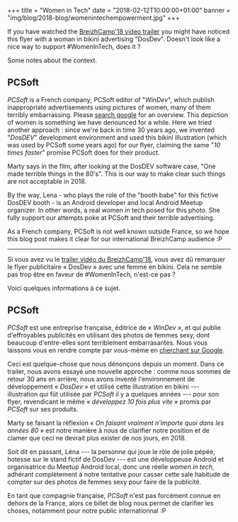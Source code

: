 +++
title = "Women in Tech"
date = "2018-02-12T10:00:00+01:00"
banner = "img/blog/2018-blog/womenintechempowerment.jpg"
+++

If you have watched the [BreizhCamp'18 video trailer](https://www.youtube.com/watch?v=y1-Gh0bMsUo) you might have noticed this flyer with a
woman in bikini advertising "DosDev". Doesn't look like a nice way to support #WomenInTech, does it ?

Some notes about the context.

## PCSoft

_PCSoft_ is a French company; PCSoft editor of "_WinDev_", which publish inappropriate advertisements using pictures of women, many of them  terribly
embarrassing. Please [search google](https://www.google.fr/search?q=windev&source=lnms&tbm=isch) for an overview. This depiction of women is something we have
denounced for a while. Here we tried another approach : since we're back in time 30 years ago, we invented "_DosDEV_" development environment and used
this bikini illustration (which was used by PCSoft some years ago) for our flyer, claiming the same "_10 times faster_" promise PCSoft does for their product.

Marty says in the film, after looking at the DosDEV software case, "One made terrible things in the 80's". This is our way to make clear such things are not acceptable in 2018.

By the way, Lena - who plays the role of the "booth babe" for this fictive DosDEV booth - is an Android developer and
local Android Meetup organizer. In other words, a real women in tech posed for this photo. She fully support our attempts poke at PCSoft and their terrible advertising.

As a French company, PCSoft is not well known outside France, so we hope this blog post makes it clear for our international BreizhCamp audience :P



- - -

Si vous avez vu le [trailer vidéo du BreizhCamp'18](https://www.youtube.com/watch?v=y1-Gh0bMsUo),
vous avez dû remarquer le flyer publicitaire « DosDev » avec une femme en bikini.
Cela ne semble pas trop être en faveur de #WomenInTech, n'est-ce pas ?

Voici quelques informations à ce sujet.

## PCSoft

_PCSoft_ est une entreprise française, éditrice de « _WinDev_ », et qui publie d'effroyables publicités en utilisant des photos de femmes sexy,
dont beaucoup d'entre-elles sont terriblement embarrasantes.
Nous vous laissons vous en rendre compte par vous-même en [cherchant sur Google](https://www.google.fr/search?q=windev&source=lnms&tbm=isch).

Ceci est quelque-chose que nous dénonçons depuis un moment.
Dans ce trailer, nous avons essayé une nouvelle approche :
comme nous sommes de retour 30 ans en arrière, nous avons inventé l'environnement de développement « _DosDev_ »
et utilisé cette illustration en bikini --- illustration qui fût utilisée par _PCSoft_ il y a quelques années ---
pour son flyer, revendicant le même « _développez 10 fois plus vite_ » promis par _PCSoft_ sur ses produits.

Marty se faisant la réflexion « _On faisant vraiment n'importe quoi dans les années 80_ » est notre manière à nous de clarifier
notre position et de clamer que ceci ne devrait plus exister de nos jours, en 2018.


Soit dit en passant, Léna --- la personne qui joue le rôle de jolie pépée, hotesse sur le stand fictif de DosDev ---
est une développeuse Android et organisatrice du Meetup Android local, donc une réelle _women in tech_,
adhérant complètement à notre tentative pour casser cette sale habitude de compter sur des photos de femmes sexy pour faire de la publicité.

En tant que compagnie française, _PCSoft_ n'est pas forcément connue en dehors de la France,
alors ce billet de blog nous permet de clarifier les choses, notamment pour notre public internationnal :P
